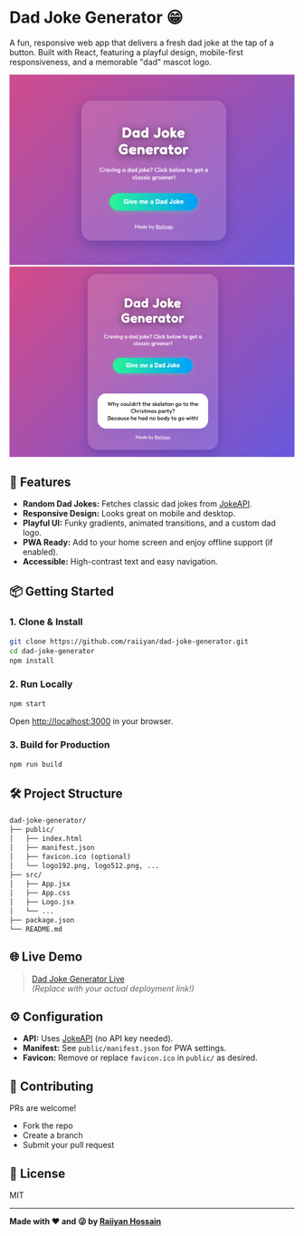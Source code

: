 # Dad Joke Generator 😁

A fun, responsive web app that delivers a fresh dad joke at the tap of a button. Built with React, featuring a playful design, mobile-first responsiveness, and a memorable "dad" mascot logo.

![Dad Joke Generator Screenshot](screenshot1.png)
![Dad Joke Generator Screenshot](screenshot2.png)

## 🚀 Features

- **Random Dad Jokes:** Fetches classic dad jokes from [JokeAPI](https://jokeapi.dev/).
- **Responsive Design:** Looks great on mobile and desktop.
- **Playful UI:** Funky gradients, animated transitions, and a custom dad logo.
- **PWA Ready:** Add to your home screen and enjoy offline support (if enabled).
- **Accessible:** High-contrast text and easy navigation.

## 📦 Getting Started

### 1. Clone & Install

```bash
git clone https://github.com/raiiyan/dad-joke-generator.git
cd dad-joke-generator
npm install
```

### 2. Run Locally

```bash
npm start
```

Open [http://localhost:3000](http://localhost:3000) in your browser.

### 3. Build for Production

```bash
npm run build
```

## 🛠️ Project Structure

```
dad-joke-generator/
├── public/
│   ├── index.html
│   ├── manifest.json
│   ├── favicon.ico (optional)
│   └── logo192.png, logo512.png, ...
├── src/
│   ├── App.jsx
│   ├── App.css
│   ├── Logo.jsx
│   └── ...
├── package.json
└── README.md
```

## 🌐 Live Demo

> [Dad Joke Generator Live](https://dad-joke-generator.vercel.app/)  
> _(Replace with your actual deployment link!)_

## ⚙️ Configuration

- **API:** Uses [JokeAPI](https://jokeapi.dev/) (no API key needed).
- **Manifest:** See `public/manifest.json` for PWA settings.
- **Favicon:** Remove or replace `favicon.ico` in `public/` as desired.

## 🤲 Contributing

PRs are welcome!

- Fork the repo
- Create a branch
- Submit your pull request

## 📄 License

MIT

---

**Made with ❤️ and 😜 by [Raiiyan Hossain](https://raiyan-hossain.vercel.app/)**
